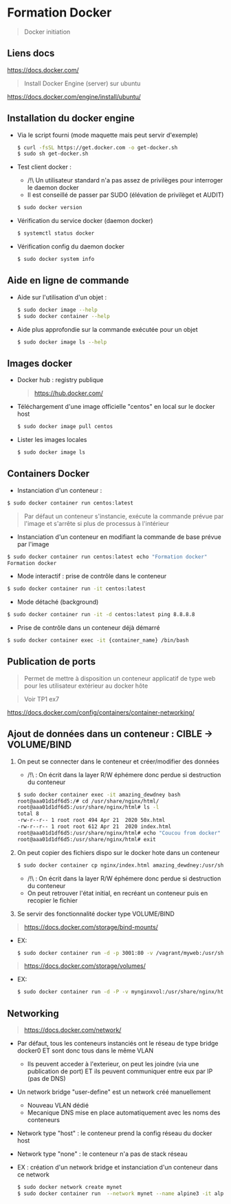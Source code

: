# Formation Docker

> Docker initiation

## Liens docs

https://docs.docker.com/

> Install Docker Engine (server) sur ubuntu

https://docs.docker.com/engine/install/ubuntu/

## Installation du docker engine 

- Via le script fourni (mode maquette mais peut servir d'exemple)

  ```bash
  $ curl -fsSL https://get.docker.com -o get-docker.sh
  $ sudo sh get-docker.sh
  ```

- Test client docker :

    - /!\ Un utilisateur standard n'a pas assez de privilèges pour interroger le daemon docker
    - Il est conseillé de passer par SUDO (élévation de privilèget et AUDIT)

    ```bash
    $ sudo docker version
    ```

- Vérification du service docker (daemon docker)

    ```bash
    $ systemctl status docker
    ```

- Vérification config du daemon docker 

    ```bash
    $ sudo docker system info
    ```

## Aide en ligne de commande 

- Aide sur l'utilisation d'un objet :

   ```bash
   $ sudo docker image --help
   $ sudo docker container --help
   ```

- Aide plus approfondie sur la commande exécutée pour un objet

   ```bash
   $ sudo docker image ls --help
   ```


## Images docker 

- Docker hub : registry publique

    > https://hub.docker.com/

- Téléchargement d'une image officielle "centos" en local sur le docker host

    ```bash
    $ sudo docker image pull centos
    ```

- Lister les images locales

    ```bash
    $ sudo docker image ls
    ```

## Containers Docker

- Instanciation d'un conteneur :

```bash
$ sudo docker container run centos:latest
```

> Par défaut un conteneur s'instancie, exécute la commande prévue par l'image et s'arrête si plus de processus à l'intérieur

- Instanciation d'un conteneur en modifiant la commande de base prévue par l'image 

```bash
$ sudo docker container run centos:latest echo "Formation docker"
Formation docker
```

- Mode interactif : prise de contrôle dans le conteneur

```bash
$ sudo docker container run -it centos:latest
```


- Mode détaché (background)

```bash
$ sudo docker container run -it -d centos:latest ping 8.8.8.8
```

- Prise de contrôle dans un conteneur déjà démarré

```bash
$ sudo docker container exec -it {container_name} /bin/bash
```

## Publication de ports

> Permet de mettre à disposition un conteneur applicatif de type web pour les utilisateur extérieur au docker hôte

> Voir TP1 ex7

https://docs.docker.com/config/containers/container-networking/


## Ajout de données dans un conteneur : CIBLE -> VOLUME/BIND

1. On peut se connecter dans le conteneur et créer/modifier  des données
    - /!\ : On écrit dans la layer R/W éphémere donc perdue si destruction du conteneur
    ```bash
    $ sudo docker container exec -it amazing_dewdney bash
    root@aaa01d1df6d5:/# cd /usr/share/nginx/html/
    root@aaa01d1df6d5:/usr/share/nginx/html# ls -l
    total 8
    -rw-r--r-- 1 root root 494 Apr 21  2020 50x.html
    -rw-r--r-- 1 root root 612 Apr 21  2020 index.html
    root@aaa01d1df6d5:/usr/share/nginx/html# echo "Coucou from docker" > index.html 
    root@aaa01d1df6d5:/usr/share/nginx/html# exit
    ```

2. On peut copier des fichiers dispo sur le docker hote dans un conteneur

    ```bash
    $ sudo docker container cp nginx/index.html amazing_dewdney:/usr/share/nginx/html/index.html
    ```

    - /!\ : On écrit dans la layer R/W éphémere donc perdue si destruction du conteneur
    - On peut retrouver l'état initial, en recréant un conteneur puis en recopier le fichier

3. Se servir des fonctionnalité docker type VOLUME/BIND

> https://docs.docker.com/storage/bind-mounts/

- EX: 
    ```bash
    $ sudo docker container run -d -p 3001:80 -v /vagrant/myweb:/usr/share/nginx/html nginx
    ```

> https://docs.docker.com/storage/volumes/

- EX:
    ```bash
    $ sudo docker container run -d -P -v mynginxvol:/usr/share/nginx/html nginx
    ```


## Networking 

> https://docs.docker.com/network/

- Par défaut, tous les conteneurs instanciés ont le réseau de type bridge docker0 ET sont donc tous dans le même VLAN
    - Ils peuvent acceder à l'exterieur, on peut les joindre (via une publication de port) ET ils peuvent communiquer entre eux par IP (pas de DNS)

- Un network bridge "user-define" est un network créé manuellement
    - Nouveau VLAN dédié
    - Mecanique DNS mise en place automatiquement avec les noms des conteneurs

- Network type "host" : le conteneur prend la config réseau du docker host

- Network type "none" : le conteneur n'a pas de stack réseau

- EX : création d'un network bridge et instanciation d'un conteneur dans ce network
    ```bash
    $ sudo docker network create mynet
    $ sudo docker container run  --network mynet --name alpine3 -it alpine
    ```


